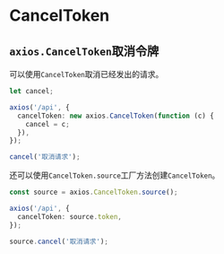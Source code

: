 # CancelToken

## `axios.CancelToken`取消令牌

可以使用`CancelToken`取消已经发出的请求。

```ts
let cancel;

axios('/api', {
  cancelToken: new axios.CancelToken(function (c) {
    cancel = c;
  }),
});

cancel('取消请求');
```

还可以使用`CancelToken.source`工厂方法创建`CancelToken`。

```ts
const source = axios.CancelToken.source();

axios('/api', {
  cancelToken: source.token,
});

source.cancel('取消请求');
```

